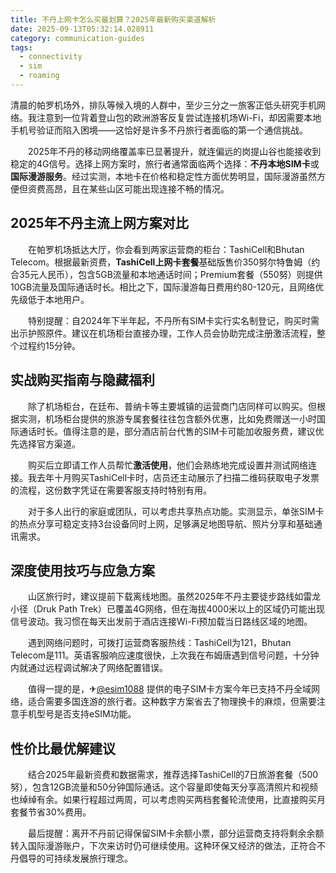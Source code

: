```yaml
---
title: 不丹上网卡怎么买最划算？2025年最新购买渠道解析
date: 2025-09-13T05:32:14.028911
category: communication-guides
tags:
  - connectivity
  - sim
  - roaming
---
```


清晨的帕罗机场外，排队等候入境的人群中，至少三分之一旅客正低头研究手机网络。我注意到一位背着登山包的欧洲游客反复尝试连接机场Wi-Fi，却因需要本地手机号验证而陷入困境——这恰好是许多不丹旅行者面临的第一个通信挑战。

　　2025年不丹的移动网络覆盖率已显著提升，就连偏远的岗提山谷也能接收到稳定的4G信号。选择上网方案时，旅行者通常面临两个选择：**不丹本地SIM卡**或**国际漫游服务**。经过实测，本地卡在价格和稳定性方面优势明显，国际漫游虽然方便但资费高昂，且在某些山区可能出现连接不畅的情况。

## 2025年不丹主流上网方案对比

　　在帕罗机场抵达大厅，你会看到两家运营商的柜台：TashiCell和Bhutan Telecom。根据最新资费，**TashiCell上网卡套餐**基础版售价350努尔特鲁姆（约合35元人民币），包含5GB流量和本地通话时间；Premium套餐（550努）则提供10GB流量及国际通话时长。相比之下，国际漫游每日费用约80-120元，且网络优先级低于本地用户。

　　特别提醒：自2024年下半年起，不丹所有SIM卡实行实名制登记，购买时需出示护照原件。建议在机场柜台直接办理，工作人员会协助完成注册激活流程，整个过程约15分钟。

## 实战购买指南与隐藏福利

　　除了机场柜台，在廷布、普纳卡等主要城镇的运营商门店同样可以购买。但根据实测，机场柜台提供的旅游专属套餐往往包含额外优惠，比如免费赠送一小时国际通话时长。值得注意的是，部分酒店前台代售的SIM卡可能加收服务费，建议优先选择官方渠道。

　　购买后立即请工作人员帮忙**激活使用**，他们会熟练地完成设置并测试网络连接。我去年十月购买TashiCell卡时，店员还主动展示了扫描二维码获取电子发票的流程，这份数字凭证在需要客服支持时特别有用。

　　对于多人出行的家庭或团队，可以考虑共享热点功能。实测显示，单张SIM卡的热点分享可稳定支持3台设备同时上网，足够满足地图导航、照片分享和基础通讯需求。

## 深度使用技巧与应急方案

　　山区旅行时，建议提前下载离线地图。虽然2025年不丹主要徒步路线如雷龙小径（Druk Path Trek）已覆盖4G网络，但在海拔4000米以上的区域仍可能出现信号波动。我习惯在每天出发前于酒店连接Wi-Fi预加载当日路线区域的地图。

　　遇到网络问题时，可拨打运营商客服热线：TashiCell为121，Bhutan Telecom是111。英语客服响应速度很快，上次我在布姆唐遇到信号问题，十分钟内就通过远程调试解决了网络配置错误。

　　值得一提的是，✈[@esim1088](https://t.me/s/esim1088) 提供的电子SIM卡方案今年已支持不丹全域网络，适合需要多国连游的旅行者。这种数字方案省去了物理换卡的麻烦，但需要注意手机型号是否支持eSIM功能。

## 性价比最优解建议

　　结合2025年最新资费和数据需求，推荐选择TashiCell的7日旅游套餐（500努），包含12GB流量和50分钟国际通话。这个容量即使每天分享高清照片和视频也绰绰有余。如果行程超过两周，可以考虑购买两档套餐轮流使用，比直接购买月套餐节省30%费用。

　　最后提醒：离开不丹前记得保留SIM卡余额小票，部分运营商支持将剩余余额转入国际漫游账户，下次来访时仍可继续使用。这种环保又经济的做法，正符合不丹倡导的可持续发展旅行理念。